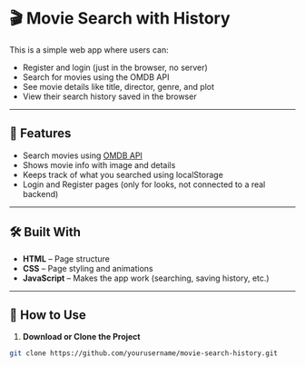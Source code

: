 # 🎬 Movie Search with History

This is a simple web app where users can:

- Register and login (just in the browser, no server)
- Search for movies using the OMDB API
- See movie details like title, director, genre, and plot
- View their search history saved in the browser

---

## 🌟 Features

- Search movies using [OMDB API](https://www.omdbapi.com/)
- Shows movie info with image and details
- Keeps track of what you searched using localStorage
- Login and Register pages (only for looks, not connected to a real backend)

---

## 🛠️ Built With

- **HTML** – Page structure  
- **CSS** – Page styling and animations  
- **JavaScript** – Makes the app work (searching, saving history, etc.)

---

## 🚀 How to Use

1. **Download or Clone the Project**

```bash
git clone https://github.com/yourusername/movie-search-history.git
